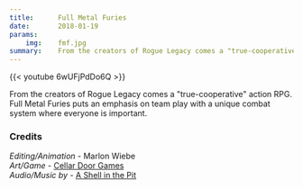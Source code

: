 ```yaml
---
title:      Full Metal Furies
date:       2018-01-19
params:
    img:    fmf.jpg
summary:    From the creators of Rogue Legacy comes a "true-cooperative" action RPG.  Full Metal Furies puts an emphasis on team play with a unique combat system where everyone is important.
---
```


{{< youtube 6wUFjPdDo6Q >}}

From the creators of Rogue Legacy comes a "true-cooperative" action RPG.  Full Metal Furies puts an emphasis on team play with a unique combat system where everyone is important.

### Credits
_Editing/Animation_ - Marlon Wiebe  
_Art/Game_ - [Cellar Door Games](http://cellardoorgames.com)  
_Audio/Music by_ - [A Shell in the Pit](http://ashellinthepit.com)  

 